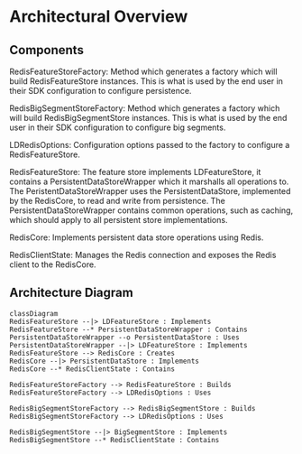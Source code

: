 # Architectural Overview

## Components

RedisFeatureStoreFactory: Method which generates a factory which will build RedisFeatureStore instances. This is what is used by the end user in their SDK configuration to configure persistence.

RedisBigSegmentStoreFactory: Method which generates a factory which will build RedisBigSegmentStore instances. This is what is used by the end user in their SDK configuration to configure big segments.

LDRedisOptions: Configuration options passed to the factory to configure a RedisFeatureStore.

RedisFeatureStore: The feature store implements LDFeatureStore, it contains a PersistentDataStoreWrapper
which it marshalls all operations to. The PeristentDataStoreWrapper uses the PersistentDataStore, implemented by the RedisCore, to read and write from persistence. The PersistentDataStoreWrapper contains common operations, such as caching, which should apply to all persistent store implementations.

RedisCore: Implements persistent data store operations using Redis.

RedisClientState: Manages the Redis connection and exposes the Redis client to the RedisCore.


## Architecture Diagram
```mermaid
classDiagram
RedisFeatureStore --|> LDFeatureStore : Implements
RedisFeatureStore --* PersistentDataStoreWrapper : Contains
PersistentDataStoreWrapper --o PersistentDataStore : Uses
PersistentDataStoreWrapper --|> LDFeatureStore : Implements
RedisFeatureStore --> RedisCore : Creates
RedisCore --|> PersistentDataStore : Implements
RedisCore --* RedisClientState : Contains

RedisFeatureStoreFactory --> RedisFeatureStore : Builds
RedisFeatureStoreFactory --> LDRedisOptions : Uses

RedisBigSegmentStoreFactory --> RedisBigSegmentStore : Builds
RedisBigSegmentStoreFactory --> LDRedisOptions : Uses

RedisBigSegmentStore --|> BigSegmentStore : Implements
RedisBigSegmentStore --* RedisClientState : Contains
```
